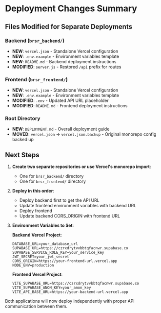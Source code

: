 # Deployment Changes Summary

## Files Modified for Separate Deployments

### Backend (`brsr_backend/`)
- **NEW**: `vercel.json` - Standalone Vercel configuration
- **NEW**: `.env.example` - Environment variables template
- **NEW**: `README.md` - Backend deployment instructions  
- **MODIFIED**: `server.js` - Restored `/api` prefix for routes

### Frontend (`brsr_frontend/`)
- **NEW**: `vercel.json` - Standalone Vercel configuration
- **NEW**: `.env.example` - Environment variables template
- **MODIFIED**: `.env` - Updated API URL placeholder
- **MODIFIED**: `README.md` - Frontend deployment instructions

### Root Directory
- **NEW**: `DEPLOYMENT.md` - Overall deployment guide
- **MOVED**: `vercel.json` → `vercel.json.backup` - Original monorepo config backed up

## Next Steps

1. **Create two separate repositories or use Vercel's monorepo import**:
   - One for `brsr_backend/` directory
   - One for `brsr_frontend/` directory

2. **Deploy in this order**:
   - Deploy backend first to get the API URL
   - Update frontend environment variables with backend URL
   - Deploy frontend
   - Update backend CORS_ORIGIN with frontend URL

3. **Environment Variables to Set**:

   **Backend Vercel Project**:
   ```
   DATABASE_URL=your_database_url
   SUPABASE_URL=https://czrxdrytvvbbtqfacnwr.supabase.co
   SUPABASE_SERVICE_ROLE_KEY=your_service_key
   JWT_SECRET=your_jwt_secret
   CORS_ORIGIN=https://your-frontend-url.vercel.app
   NODE_ENV=production
   ```

   **Frontend Vercel Project**:
   ```
   VITE_SUPABASE_URL=https://czrxdrytvvbbtqfacnwr.supabase.co
   VITE_SUPABASE_ANON_KEY=your_anon_key
   VITE_API_BASE_URL=https://your-backend-url.vercel.app
   ```

Both applications will now deploy independently with proper API communication between them.
